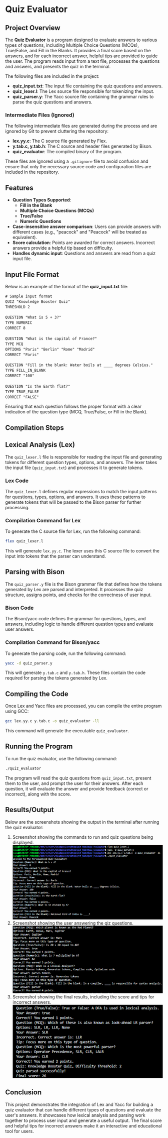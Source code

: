 
# Quiz Evaluator

## Project Overview
The **Quiz Evaluator** is a program designed to evaluate answers to various types of questions, including Multiple Choice Questions (MCQs), True/False, and Fill in the Blanks. It provides a final score based on the answers, and for each incorrect answer, helpful tips are provided to guide the user. The program reads input from a text file, processes the questions and answers, and presents the quiz in the terminal.

The following files are included in the project:
- **quiz_input.txt**: The input file containing the quiz questions and answers.
- **quiz_lexer.l**: The Lex source file responsible for tokenizing the input.
- **quiz_parser.y**: The Yacc source file containing the grammar rules to parse the quiz questions and answers.

### Intermediate Files (Ignored)

The following intermediate files are generated during the process and are ignored by Git to prevent cluttering the repository:

- **lex.yy.c**: The C source file generated by Flex.
- **y.tab.c, y.tab.h**: The C source and header files generated by Bison.
- **quiz_evaluator**: The compiled binary of the program.

These files are ignored using a `.gitignore` file to avoid confusion and ensure that only the necessary source code and configuration files are included in the repository.

## Features

- **Question Types Supported**:
  - **Fill in the Blank**
  - **Multiple Choice Questions (MCQs)**
  - **True/False**
  - **Numeric Questions**
- **Case-insensitive answer comparison**: Users can provide answers with different cases (e.g., "peacock" and "Peacock" will be treated as equivalent).
- **Score calculation**: Points are awarded for correct answers. Incorrect answers provide a helpful tip based on difficulty.
- **Handles dynamic input**: Questions and answers are read from a quiz input file.

## Input File Format
Below is an example of the format of the **quiz_input.txt** file:

```txt
# Sample input format
QUIZ "Knowledge Booster Quiz"
THRESHOLD 2

QUESTION "What is 5 + 3?"
TYPE NUMERIC
CORRECT 8

QUESTION "What is the capital of France?"
TYPE MCQ
OPTIONS "Paris" "Berlin" "Rome" "Madrid"
CORRECT "Paris"

QUESTION "Fill in the blank: Water boils at ____ degrees Celsius."
TYPE FILL_IN_BLANK
CORRECT "100"

QUESTION "Is the Earth flat?"
TYPE TRUE_FALSE
CORRECT "FALSE"

```
Ensuring that each question follows the proper format with a clear indication of the question type (MCQ, True/False, or Fill in the Blank).


## Compilation Steps

## Lexical Analysis (Lex)

The `quiz_lexer.l` file is responsible for reading the input file and generating tokens for different question types, options, and answers. The lexer takes the input file (`quiz_input.txt`) and processes it to generate tokens.

### Lex Code

The `quiz_lexer.l` defines regular expressions to match the input patterns for questions, types, options, and answers. It uses these patterns to generate tokens that will be passed to the Bison parser for further processing.

### Compilation Command for Lex

To generate the C source file for Lex, run the following command:

```bash
flex quiz_lexer.l
```

This will generate `lex.yy.c`. The lexer uses this C source file to convert the input into tokens that the parser can understand.

## Parsing with Bison

The `quiz_parser.y` file is the Bison grammar file that defines how the tokens generated by Lex are parsed and interpreted. It processes the quiz structure, assigns points, and checks for the correctness of user input.

### Bison Code

The Bison/yacc code defines the grammar for questions, types, and answers, including logic to handle different question types and evaluate user answers.

### Compilation Command for Bison/yacc

To generate the parsing code, run the following command:

```bash
yacc -d quiz_parser.y
```

This will generate `y.tab.c` and `y.tab.h`. These files contain the code required for parsing the tokens generated by Lex.

## Compiling the Code

Once Lex and Yacc files are processed, you can compile the entire program using GCC:

```bash
gcc lex.yy.c y.tab.c -o quiz_evaluator -ll
```

This command will generate the executable `quiz_evaluator`.

## Running the Program

To run the quiz evaluator, use the following command:

```bash
./quiz_evaluator
```

The program will read the quiz questions from `quiz_input.txt`, present them to the user, and prompt the user for their answers. After each question, it will evaluate the answer and provide feedback (correct or incorrect), along with the score.

## Results/Output
Below are the screenshots showing the output in the terminal after running the quiz evaluator:

1. Screenshot showing the commands to run and quiz questions being displayed.
![Screenshot 1](./quiz1.png)
2. Screenshot showing the user answering the qiz questions.
![Screenshot 2](./quiz2.png)
3. Screenshot showing the final results, including the score and tips for incorrect answers.
![Screenshot 3](./quiz3.png)

## Conclusion
This project demonstrates the integration of Lex and Yacc for building a quiz evaluator that can handle different types of questions and evaluate the user's answers. It showcases how lexical analysis and parsing work together to process user input and generate a useful output. The final score and helpful tips for incorrect answers make it an interactive and educational tool for users.
